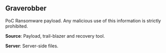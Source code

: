 ## Graverobber
PoC Ransomware payload. Any malicious use of this information is strictly prohibited.

**Source**: Payload, trail-blazer and recovery tool.

**Server**: Server-side files.
